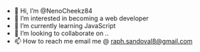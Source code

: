 - 👋 Hi, I’m @NenoCheekz84
- 👀 I’m interested in becoming a web developer
- 🌱 I’m currently learning JavaScript  
- 💞️ I’m looking to collaborate on ..
- 📫 How to reach me email me @ raph.sandoval8@gmail.com

<!---
NenoCheekz84/NenoCheekz84 is a ✨ special ✨ repository because its `README.md` (this file) appears on your GitHub profile.
You can click the Preview link to take a look at your changes.
--->
